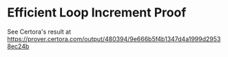 # Efficient Loop Increment Proof

See Certora's result at https://prover.certora.com/output/480394/9e666b5f4b1347d4a1999d29538ec24b